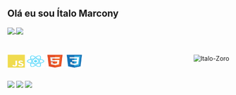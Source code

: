 ## Olá eu sou Ítalo Marcony

<div>

<a href="https://github.com/italomarcony">
  <img height=200 align="center" src="https://github-readme-stats.vercel.app/api?username=italomarcony&theme=dark&title_color=800080&icon_color=FFC0CB" />
</a>
<a href="https://github.com/italomarcony">
  <img height=200 align="center" src="https://github-readme-stats.vercel.app/api/top-langs?username=italomarcony&layout=compact&langs_count=8&card_width=320&theme=dark&title_color=800080&icon_color=FFC0CB" />
</a>
</div>

##

<div style="display: inline_block"><br>
  <img align="center" alt="Italo-Js" height="30" width="40" src="https://raw.githubusercontent.com/devicons/devicon/master/icons/javascript/javascript-plain.svg">
  <img align="center" alt="Italo-React" height="30" width="40" src="https://raw.githubusercontent.com/devicons/devicon/master/icons/react/react-original.svg">
  <img align="center" alt="Italo-HTML" height="30" width="40" src="https://raw.githubusercontent.com/devicons/devicon/master/icons/html5/html5-original.svg">
  <img align="center" alt="Italo-CSS" height="30" width="40" src="https://raw.githubusercontent.com/devicons/devicon/master/icons/css3/css3-original.svg">
  <img align="right" alt="Italo-Zoro" height="160" src="https://media.discordapp.net/attachments/840347744618545182/1167540745746530394/zorochib.gif?ex=654e800d&is=653c0b0d&hm=a2e087e8a5fcb2a24963a9b14449bcb3644849f647890510caa7245929af2e25&=">
</div>

##

<div> 
  <a href="https://www.instagram.com/italomarcony/" target="_blank"><img src="https://img.shields.io/badge/-Instagram-%23E4405F?style=for-the-badge&logo=instagram&logoColor=white" target="_blank"></a>
 	<a href="https://www.twitch.tv/factoryxd" target="_blank"><img src="https://img.shields.io/badge/Twitch-9146FF?style=for-the-badge&logo=twitch&logoColor=white" target="_blank"></a>
  <a href="https://www.linkedin.com/in/italomarcony6532/" target="_blank"><img src="https://img.shields.io/badge/-LinkedIn-%230077B5?style=for-the-badge&logo=linkedin&logoColor=white" target="_blank"></a> 
</div>
